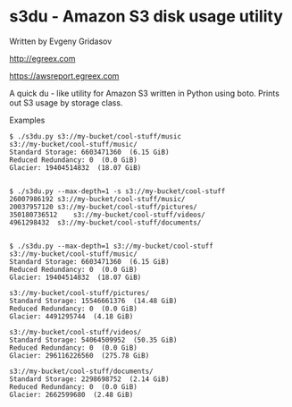 s3du - Amazon S3 disk usage utility
===================================

Written by Evgeny Gridasov

http://egreex.com

https://awsreport.egreex.com

A quick du - like utility for Amazon S3 written in Python using boto.
Prints out S3 usage by storage class.

Examples
```
$ ./s3du.py s3://my-bucket/cool-stuff/music
s3://my-bucket/cool-stuff/music/
Standard Storage: 6603471360  (6.15 GiB)
Reduced Redundancy: 0  (0.0 GiB)
Glacier: 19404514832  (18.07 GiB)


$ ./s3du.py --max-depth=1 -s s3://my-bucket/cool-stuff
26007986192	s3://my-bucket/cool-stuff/music/
20037957120	s3://my-bucket/cool-stuff/pictures/
350180736512	s3://my-bucket/cool-stuff/videos/
4961298432	s3://my-bucket/cool-stuff/documents/


$ ./s3du.py --max-depth=1 s3://my-bucket/cool-stuff
s3://my-bucket/cool-stuff/music/
Standard Storage: 6603471360  (6.15 GiB)
Reduced Redundancy: 0  (0.0 GiB)
Glacier: 19404514832  (18.07 GiB)

s3://my-bucket/cool-stuff/pictures/
Standard Storage: 15546661376  (14.48 GiB)
Reduced Redundancy: 0  (0.0 GiB)
Glacier: 4491295744  (4.18 GiB)

s3://my-bucket/cool-stuff/videos/
Standard Storage: 54064509952  (50.35 GiB)
Reduced Redundancy: 0  (0.0 GiB)
Glacier: 296116226560  (275.78 GiB)

s3://my-bucket/cool-stuff/documents/
Standard Storage: 2298698752  (2.14 GiB)
Reduced Redundancy: 0  (0.0 GiB)
Glacier: 2662599680  (2.48 GiB)


```
